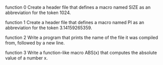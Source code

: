 function 0 Create a header file that defines a macro named SIZE as an abbreviation for the token 1024.

function 1 Create a header file that defines a macro named PI as an abbreviation for the token 3.14159265359.

function 2 Write a program that prints the name of the file it was compiled from, followed by a new line.

function 3 Write a function-like macro ABS(x) that computes the absolute value of a number x.